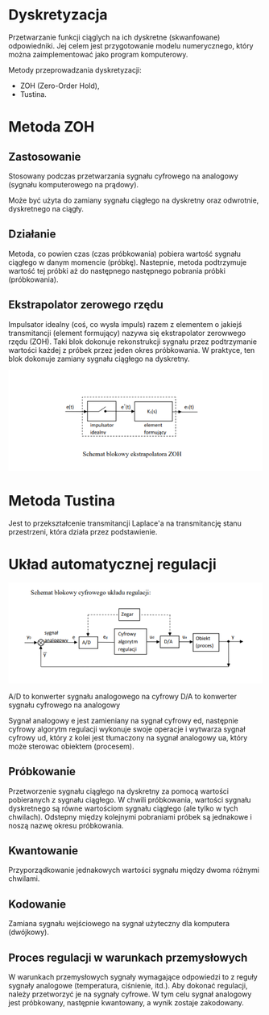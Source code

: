 # Dyskretyzacja

Przetwarzanie funkcji ciąglych na ich dyskretne (skwanfowane) odpowiedniki. Jej celem jest przygotowanie modelu numerycznego, który można zaimplementować jako program komputerowy.

Metody przeprowadzania dyskretyzacji:

  - ZOH (Zero-Order Hold),
  - Tustina.

# Metoda ZOH

## Zastosowanie

Stosowany podczas przetwarzania sygnału cyfrowego na analogowy (sygnału komputerowego na prądowy).

Może być użyta do zamiany sygnału ciągłego na dyskretny oraz odwrotnie, dyskretnego na ciągły.

## Działanie

Metoda, co powien czas (czas próbkowania) pobiera wartość sygnału ciągłego w danym momencie (próbkę). Nastepnie, metoda podtrzymuje wartość tej próbki aż do następnego następnego pobrania próbki (próbkowania).

## Ekstrapolator zerowego rzędu

Impulsator idealny (coś, co wysła impuls) razem z elementem o jakiejś transmitancji (element formujący) nazywa się ekstrapolator zerowwego rzędu (ZOH). Taki blok dokonuje rekonstrukcji sygnału przez podtrzymanie wartości każdej z próbek przez jeden okres próbkowania. W praktyce, ten blok dokonuje zamiany sygnału ciągłego na dyskretny.

![Ekstrapolator ZOH](ekstrapolator-zoh.png "Ekstrapolator ZOH")

# Metoda Tustina

Jest to przekształcenie transmitancji Laplace'a na transmitancję stanu przestrzeni, która działa przez podstawienie.

# Układ automatycznej regulacji

![Schemat regulacji](schemat-regulacji.png "Schemat regulacji")

A/D to konwerter sygnału analogowego na cyfrowy
D/A to konwerter sygnału cyfrowego na analogowy

Sygnał analogowy e jest zamieniany na sygnał cyfrowy ed, następnie cyfrowy algorytm regulacji wykonuje swoje operacje i wytwarza sygnał cyfrowy ud, który z kolei jest tłumaczony na sygnał analogowy ua, który może sterowac obiektem (procesem).

## Próbkowanie

Przetworzenie sygnału ciągłego na dyskretny za pomocą wartości pobieranych z sygnału ciągłego. W chwili próbkowania, wartości sygnału dyskretnego są równe wartościom sygnału ciągłego (ale tylko w tych chwilach). Odstepny między kolejnymi pobraniami próbek są jednakowe i noszą nazwę okresu próbkowania.

## Kwantowanie

Przyporządkowanie jednakowych wartości sygnału między dwoma różnymi chwilami.

## Kodowanie

Zamiana sygnału wejściowego na sygnał użyteczny dla komputera (dwójkowy).

## Proces regulacji w warunkach przemysłowych

W warunkach przemysłowych sygnały wymagające odpowiedzi to z reguły sygnały analogowe (temperatura, ciśnienie, itd.). Aby dokonać regulacji, należy przetworzyć je na sygnały cyfrowe. W tym celu sygnał analogowy jest próbkowany, następnie kwantowany, a wynik zostaje zakodowany.